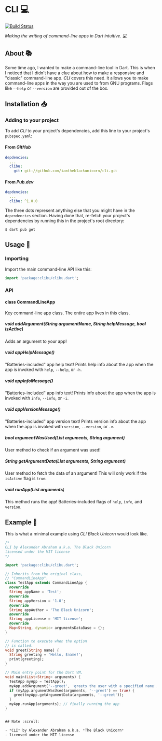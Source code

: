 # CLI :computer:

[![Build Status](https://travis-ci.com/iamtheblackunicorn/cli.svg?branch=main)](https://travis-ci.com/iamtheblackunicorn/cli)

*Making the writing of command-line apps in Dart intuitive. :computer:*

## About :books:

Some time ago, I wanted to make a command-line tool in Dart. This is when I noticed that I didn't have a clue about how to make a responsive and "classic" command-line app. *CLI* covers this need. it allows you to make command-line apps in the way you are used to from GNU programs. Flags like `--help` or `--version` are provided out of the box.

## Installation :inbox_tray:

### Adding to your project

To add *CLI* to your project's dependencies, add this line to your project's `pubspec.yaml`:

#### From *GitHub*

```YAML
depdencies:
  ...
  clibu:
    git: git://github.com/iamtheblackunicorn/cli.git
```

#### From *Pub.dev*

```YAML
depdencies:
  ...
  clibu: ^1.0.0
```

The three dots represent anything else that you might have in the `dependencies` section. Having done that, re-fetch your project's dependencies by running this in the project's root directory:

```bash
$ dart pub get
```

## Usage :hammer:

### Importing

Import the main command-line API like this:

```dart
import 'package:clibu/clibu.dart';
```

### API

#### class CommandLineApp
Key command-line app class. The entire app lives in this class.

##### void addArgument(String argumentName, String helpMessage, bool isActive)
Adds an argument to your app!

##### void appHelpMessage()
"Batteries-included" app help text!
Prints help info about the app when the app
is invoked with `help`, `--help`, or `-h`.

##### void appInfoMessage()
"Batteries-included" app info text!
Prints info about the app when the app
is invoked with `info`, `--info`, or `-i`.

##### void appVersionMessage()
"Batteries-included" app version text!
Prints version info about the app when the app
is invoked with `version`, `--version`, or `-v`.

##### bool argumentWasUsed(List<String> arguments, String argument)
User method to check if an argument was used!

##### String getArgumentData(List<String> arguments, String argument)
User method to fetch the data of an argument!
This will only work if the `isActive` flag is `true`.

##### void runApp(List<String> arguments)
This method runs the app!
Batteries-included flags of `help`, `info`, and `version`.
  
## Example :calling:

This is what a minimal example using *CLI Black Unicorn* would look like.

```dart
/*
CLI by Alexander Abraham a.k.a. The Black Unicorn
licensed under the MIT license
*/

import 'package:clibu/clibu.dart';

// Inherits from the original class,
// "CommandLineApp".
class TestApp extends CommandLineApp {
  @override
  String appName = 'Test';
  @override
  String appVersion = '1.0';
  @override
  String appAuthor = 'The Black Unicorn';
  @override
  String appLicense = 'MIT license';
  @override
  Map<String, dynamic> argumentsDataBase = {};
}

// Function to execute when the option
// is called.
void greet(String name) {
  String greeting = 'Hello, $name!';
  print(greeting);
}

// Main entry point for the Dart VM.
void main(List<String> arguments) {
  TestApp myApp = TestApp();
  myApp.addArgument('--greet', 'greets the user with a specified name', true);
  if (myApp.argumentWasUsed(arguments, '--greet') == true) {
    greet(myApp.getArgumentData(arguments, '--greet'));
  }
  myApp.runApp(arguments); // finally running the app
}


## Note :scroll:

- *CLI* by Alexander Abraham a.k.a. *The Black Unicorn*
- licensed under the MIT license
